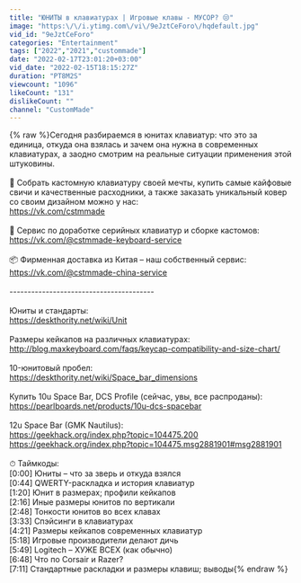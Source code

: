 ```yaml
---
title: "ЮНИТЫ в клавиатурах | Игровые клавы - МУСОР? 😒"
image: "https:\/\/i.ytimg.com\/vi\/9eJztCeForo\/hqdefault.jpg"
vid_id: "9eJztCeForo"
categories: "Entertainment"
tags: ["2022","2021","custommade"]
date: "2022-02-17T23:01:20+03:00"
vid_date: "2022-02-15T18:15:27Z"
duration: "PT8M2S"
viewcount: "1096"
likeCount: "131"
dislikeCount: ""
channel: "CustomMade"
---
```

{% raw %}Сегодня разбираемся в юнитах клавиатур: что это за единица, откуда она взялась и зачем она нужна в современных клавиатурах, а заодно смотрим на реальные ситуации применения этой штуковины.<br /><br />💯 Собрать кастомную клавиатуру своей мечты, купить самые кайфовые свичи и качественные расходники, а также заказать уникальный ковер со своим дизайном можно у нас:<br /><a rel="nofollow" target="blank" href="https://vk.com/cstmmade">https://vk.com/cstmmade</a><br /><br />🍭 Сервис по доработке серийных клавиатур и сборке кастомов:<br /><a rel="nofollow" target="blank" href="https://vk.com/@cstmmade-keyboard-service">https://vk.com/@cstmmade-keyboard-service</a><br /><br />📦 Фирменная доставка из Китая – наш собственный сервис:<br /><a rel="nofollow" target="blank" href="https://vk.com/@cstmmade-china-service">https://vk.com/@cstmmade-china-service</a><br /><br />----------------------------------------<br /><br />Юниты и стандарты:<br /><a rel="nofollow" target="blank" href="https://deskthority.net/wiki/Unit">https://deskthority.net/wiki/Unit</a><br /><br />Размеры кейкапов на различных клавиатурах:<br /><a rel="nofollow" target="blank" href="http://blog.maxkeyboard.com/faqs/keycap-compatibility-and-size-chart/">http://blog.maxkeyboard.com/faqs/keycap-compatibility-and-size-chart/</a><br /><br />10-юнитовый пробел:<br /><a rel="nofollow" target="blank" href="https://deskthority.net/wiki/Space_bar_dimensions">https://deskthority.net/wiki/Space_bar_dimensions</a><br /><br />Купить 10u Space Bar, DCS Profile (сейчас, увы, все распроданы):<br /><a rel="nofollow" target="blank" href="https://pearlboards.net/products/10u-dcs-spacebar">https://pearlboards.net/products/10u-dcs-spacebar</a><br /><br />12u Space Bar (GMK Nautilus):<br /><a rel="nofollow" target="blank" href="https://geekhack.org/index.php?topic=104475.200">https://geekhack.org/index.php?topic=104475.200</a><br /><a rel="nofollow" target="blank" href="https://geekhack.org/index.php?topic=104475.msg2881901#msg2881901">https://geekhack.org/index.php?topic=104475.msg2881901#msg2881901</a><br /><br />⏱ Таймкоды:<br />[0:00] Юниты – что за зверь и откуда взялся<br />[0:44] QWERTY-раскладка и история клавиатур <br />[1:20] Юнит в размерах; профили кейкапов<br />[2:16] Иные размеры юнитов по вертикали <br />[2:48] Тонкости юнитов во всех клавах <br />[3:33] Спэйсинги в клавиатурах <br />[4:21] Размеры кейкапов современных клавиатур <br />[5:18] Игровые производители делают дичь <br />[5:49] Logitech – ХУЖЕ ВСЕХ (как обычно) <br />[6:48] Что по Corsair и Razer? <br />[7:11] Стандартные раскладки и размеры клавиш; выводы{% endraw %}
